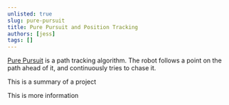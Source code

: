 ```yaml
---
unlisted: true
slug: pure-pursuit
title: Pure Pursuit and Position Tracking
authors: [jess]
tags: []
---
```


[Pure Pursuit](https://www.mathworks.com/help/nav/ug/pure-pursuit-controller.html) is a path tracking algorithm.  The robot follows a point on the path ahead of it, and continuously tries to chase it.

This is a summary of a project

<!--truncate-->

This is more information